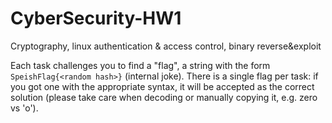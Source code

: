 # CyberSecurity-HW1
Cryptography, linux authentication &amp; access control, binary reverse&amp;exploit

Each task challenges you to find a "flag", a string with the form
`SpeishFlag{<random hash>}` (internal joke).
There is a single flag per task: if you got 
one with the appropriate syntax, it will be accepted as the correct solution 
(please take care when decoding or manually copying it, e.g. zero vs 'o').
